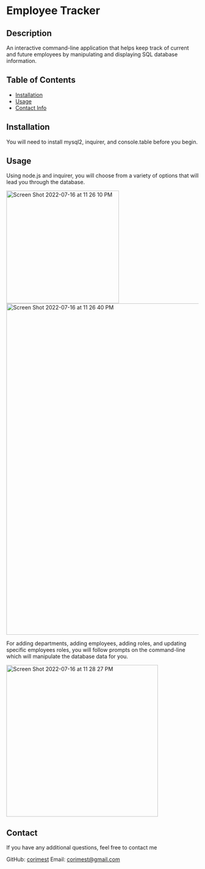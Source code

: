 # Employee Tracker
## Description
An interactive command-line application that helps keep track of current and future employees by manipulating and displaying SQL database information.

## Table of Contents
  * [Installation](#installation)
  * [Usage](#usage)
  * [Contact Info](#contact)

## Installation
    
  You will need to install mysql2, inquirer, and console.table before you begin.
      
## Usage
  Using node.js and inquirer, you will choose from a variety of options that will lead you through the database. 
  
  <img width="295" alt="Screen Shot 2022-07-16 at 11 26 10 PM" src="https://user-images.githubusercontent.com/88792082/179383999-60c33675-4f37-467c-baf3-fcb7262f5787.png">
  
<img width="867" alt="Screen Shot 2022-07-16 at 11 26 40 PM" src="https://user-images.githubusercontent.com/88792082/179384004-e15a050f-b171-454d-9724-e3583d0128e6.png">

  For adding departments, adding employees, adding roles, and updating specific employees roles, you will follow prompts on the command-line which will manipulate the database data for you. 
  
  <img width="397" alt="Screen Shot 2022-07-16 at 11 28 27 PM" src="https://user-images.githubusercontent.com/88792082/179384009-f5071683-d340-450d-978c-4dfa58819b59.png">
      
## Contact 
  If you have any additional questions, feel free to contact me

  GitHub: [corimest](https://github.com/corimest)
  Email: [corimest@gmail.com](mailto:corimest@gmail.com)
